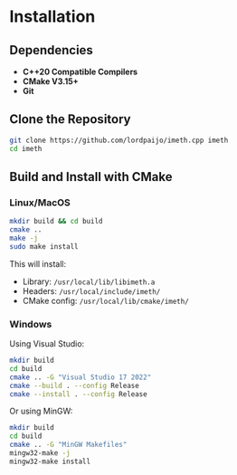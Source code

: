 # Installation

## Dependencies

- **C++20 Compatible Compilers**
- **CMake V3.15+**
- **Git**

## Clone the Repository

```sh
git clone https://github.com/lordpaijo/imeth.cpp imeth
cd imeth
```

## Build and Install with CMake

### Linux/MacOS

```sh
mkdir build && cd build
cmake ..
make -j
sudo make install
```

This will install:
- Library: `/usr/local/lib/libimeth.a`
- Headers: `/usr/local/include/imeth/`
- CMake config: `/usr/local/lib/cmake/imeth/`

### Windows

Using Visual Studio:
```sh
mkdir build
cd build
cmake .. -G "Visual Studio 17 2022"
cmake --build . --config Release
cmake --install . --config Release
```

Or using MinGW:
```sh
mkdir build
cd build
cmake .. -G "MinGW Makefiles"
mingw32-make -j
mingw32-make install
```
